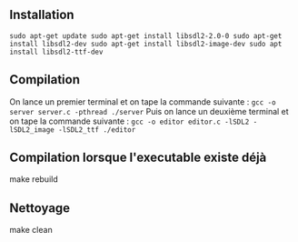 ## Installation
`
sudo apt-get update
sudo apt-get install libsdl2-2.0-0
sudo apt-get install libsdl2-dev
sudo apt-get install libsdl2-image-dev
sudo apt install libsdl2-ttf-dev
`

## Compilation
On lance un premier terminal et on tape la commande suivante :
`
gcc -o server server.c -pthread
./server
`
Puis on lance un deuxième terminal et on tape la commande suivante :
`gcc -o editor editor.c -lSDL2 -lSDL2_image -lSDL2_ttf
./editor
`


## Compilation lorsque l'executable existe déjà
make rebuild

## Nettoyage
make clean

